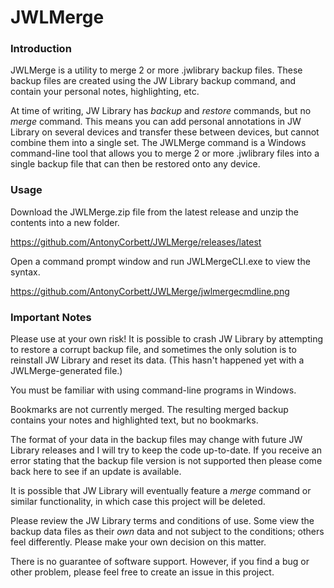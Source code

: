 # JWLMerge

### Introduction

JWLMerge is a utility to merge 2 or more .jwlibrary backup files. These backup files are created using the JW Library backup command, and contain your personal notes, highlighting, etc.

At time of writing, JW Library has _backup_ and _restore_ commands, but no _merge_ command. This means you can add personal annotations in JW Library on several devices and transfer these between devices, but cannot combine them into a single set. The JWLMerge command is a Windows command-line tool that allows you to merge 2 or more .jwlibrary files into a single backup file that can then be restored onto any device.

### Usage

Download the JWLMerge.zip file from the latest release and unzip the contents into a new folder.

https://github.com/AntonyCorbett/JWLMerge/releases/latest

Open a command prompt window and run JWLMergeCLI.exe to view the syntax.

https://github.com/AntonyCorbett/JWLMerge/jwlmergecmdline.png

### Important Notes

Please use at your own risk! It is possible to crash JW Library by attempting to restore a corrupt backup file, and sometimes the only solution is to reinstall JW Library and reset its data. (This hasn't happened yet with a JWLMerge-generated file.)

You must be familiar with using command-line programs in Windows.

Bookmarks are not currently merged. The resulting merged backup contains your notes and highlighted text, but no bookmarks.

The format of your data in the backup files may change with future JW Library releases and I will try to keep the code up-to-date. If you receive an error stating that the backup file version is not supported then please come back here to see if an update is available.

It is possible that JW Library will eventually feature a _merge_ command or similar functionality, in which case this project will be deleted.

Please review the JW Library terms and conditions of use. Some view the backup data files as their _own_ data and not subject to the conditions; others feel differently. Please make your own decision on this matter.

There is no guarantee of software support. However, if you find a bug or other problem, please feel free to create an issue in this project.
